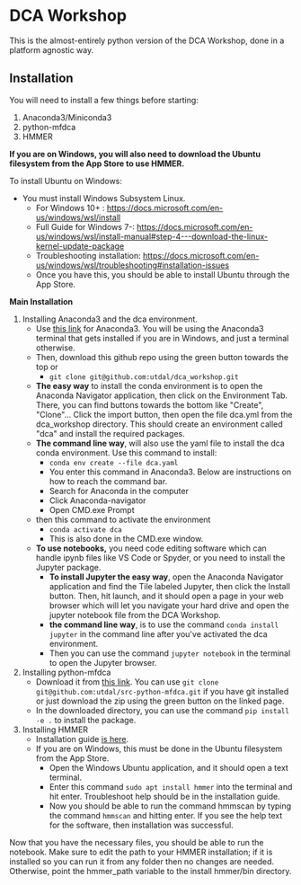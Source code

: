 # DCA Workshop

This is the almost-entirely python version of the DCA Workshop, done in a platform agnostic way.

## Installation

You will need to install a few things before starting:
1. Anaconda3/Miniconda3
2. python-mfdca
3. HMMER

**If you are on Windows, you will also need to download the Ubuntu filesystem from the App Store to use HMMER.**

To install Ubuntu on Windows:
   * You must install Windows Subsystem Linux. 
      * For Windows 10+ : https://docs.microsoft.com/en-us/windows/wsl/install
      * Full Guide for Windows 7-: https://docs.microsoft.com/en-us/windows/wsl/install-manual#step-4---download-the-linux-kernel-update-package 
      * Troubleshooting installation: https://docs.microsoft.com/en-us/windows/wsl/troubleshooting#installation-issues 
      * Once you have this, you should be able to install Ubuntu through the App Store.

**Main Installation**

1. Installing Anaconda3 and the dca environment.
    * Use [this link](https://www.anaconda.com/products/individual) for Anaconda3. You will be using the Anaconda3 terminal that gets installed if you are in Windows, and just a terminal otherwise.
    * Then, download this github repo using the green button towards the top or 
      * ```git clone git@github.com:utdal/dca_workshop.git```
   * **The easy way** to install the conda environment is to open the Anaconda Navigator application, then click on the Environment Tab. There, you can find buttons towards the bottom like "Create", "Clone"... Click the import button, then open the file dca.yml from the dca_workshop directory. This should create an environment called "dca" and install the required packages.
    * **The command line way**, will also use the yaml file to install the dca conda environment. Use this command to install: 
      * ```conda env create --file dca.yaml```
      * You enter this command in Anaconda3. Below are instructions on how to reach the command bar.
      * Search for Anaconda in the computer
      * Click Anaconda-navigator
      * Open CMD.exe Prompt
    * then this command to activate the environment 
      * ```conda activate dca```
      * This is also done in the CMD.exe window.
    * **To use notebooks,** you need code editing software which can handle ipynb files like VS Code or Spyder, or you need to install the Jupyter package. 
      * **To install Jupyter the easy way**, open the Anaconda Navigator application and find the Tile labeled Jupyter, then click the Install button. Then, hit launch, and it should open a page in your web browser which will let you navigate your hard drive and open the jupyter notebook file from the DCA Workshop.
      * **the command line way**, is to use the command ```conda install jupyter``` in the command line after you've activated the dca environment. 
      * Then you can use the command ```jupyter notebook``` in the terminal to open the Jupyter browser.
2. Installing python-mfdca
    * Download it from [this link](https://github.com/utdal/src-python-mfdca/). You can use ```git clone git@github.com:utdal/src-python-mfdca.git``` if you have git installed or just download the zip using the green button on the linked page.
    * In the downloaded directory, you can use the command ```pip install -e .``` to install the package.
3. Installing HMMER
    * Installation guide [is here](http://hmmer.org/documentation.html). 
    * If you are on Windows, this must be done in the Ubuntu filesystem from the App Store. 
      * Open the Windows Ubuntu application, and it should open a text terminal.
      * Enter this command ```sudo apt install hmmer``` into the terminal and hit enter. Troubleshoot help should be in the installation guide.
      * Now you should be able to run the command hmmscan by typing the command ```hmmscan``` and hitting enter. If you see the help text for the software, then installation was successful.
      
Now that you have the necessary files, you should be able to run the notebook. Make sure to edit the path to your HMMER installation; if it is installed so you can run it from any folder then no changes are needed. Otherwise, point the hmmer_path variable to the install hmmer/bin directory.

